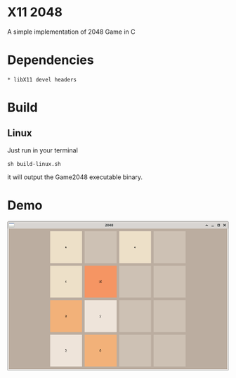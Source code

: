 # X11 2048
A simple implementation of 2048 Game in C

# Dependencies
	* libX11 devel headers

# Build
## Linux
Just run in your terminal
```
sh build-linux.sh
```
it will output the Game2048 executable binary.

# Demo
![Screenshot view](https://github.com/michael-nunes/X11-2048/blob/master/demo.png?raw=true)

